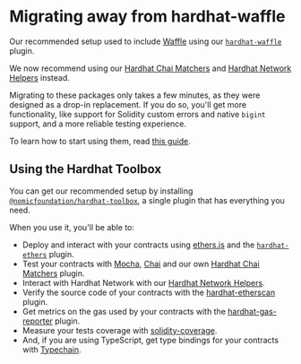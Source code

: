# Migrating away from hardhat-waffle

Our recommended setup used to include [Waffle] using our [`hardhat-waffle`] plugin.

We now recommend using our [Hardhat Chai Matchers] and [Hardhat Network Helpers] instead.

Migrating to these packages only takes a few minutes, as they were designed as a drop-in replacement. If you do so, you'll get more functionality, like support for Solidity custom errors and native `bigint` support, and a more reliable testing experience.

To learn how to start using them, read [this guide](../../../hardhat-chai-matchers/docs/migrate-from-waffle.md).

## Using the Hardhat Toolbox

You can get our recommended setup by installing [`@nomicfoundation/hardhat-toolbox`], a single plugin that has everything you need.

When you use it, you'll be able to:

- Deploy and interact with your contracts using [ethers.js](https://docs.ethers.io/v5/) and the [`hardhat-ethers`](/hardhat-runner/plugins/nomiclabs-hardhat-ethers) plugin.
- Test your contracts with [Mocha](https://mochajs.org/), [Chai](https://chaijs.com/) and our own [Hardhat Chai Matchers](/hardhat-chai-matchers) plugin.
- Interact with Hardhat Network with our [Hardhat Network Helpers](/hardhat-network-helpers).
- Verify the source code of your contracts with the [hardhat-etherscan](/hardhat-runner/plugins/nomiclabs-hardhat-etherscan) plugin.
- Get metrics on the gas used by your contracts with the [hardhat-gas-reporter](https://github.com/cgewecke/hardhat-gas-reporter) plugin.
- Measure your tests coverage with [solidity-coverage](https://github.com/sc-forks/solidity-coverage).
- And, if you are using TypeScript, get type bindings for your contracts with [Typechain](https://github.com/dethcrypto/TypeChain/).

[waffle]: https://getwaffle.io
[`hardhat-waffle`]: ../../plugins/nomiclabs-hardhat-waffle
[`@nomicfoundation/hardhat-toolbox`]: ../../plugins/nomicfoundation-hardhat-toolbox
[hardhat chai matchers]: /hardhat-chai-matchers
[hardhat network helpers]: /hardhat-network-helpers
